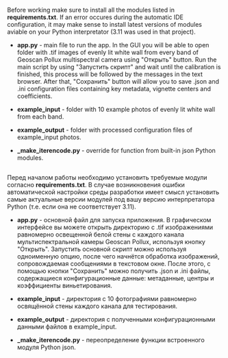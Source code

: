 Before working make sure to install all the modules listed in **requirements.txt**. If an error occures during the automatic IDE configuration, it may make sense to install latest versions of modules aviable on your Python interpretator (3.11 was used in that project).

* **app.py** - main file to run the app. In the GUI you will be able to open folder with .tif images of evenly lit white wall from every band of Geoscan Pollux multispectral camera using "Открыть" button. Run the main script by using "Запустить скрипт" and wait until the calibration is finished, this process will be followed by the messages in the text browser. After that, "Сохранить" button will allow you to save .json and .ini configuration files containing key metadata, vignette centers and coefficients.

* **example_input** - folder with 10 example photos of evenly lit white wall from each band.

* **example_output** - folder with processed configuration files of example_input photos.

* **_make_iterencode.py** - override for function from built-in json Python modules. 

##

Перед началом работы необходимо установить требуемые модули согласно **requirements.txt**. В случае возникновения ошибки автоматической настройки среды разработки имеет смысл установить самые актуальные версии модулей под вашу версию интерпретатора Python (т.е. если она не соответствует 3.11).

* **app.py** - основной файл для запуска приложения. В графическом интерфейсе вы можете открыть директорию с .tif изображениями равномерно освещенной белой стены с каждого канала мультиспектральной камеры Geoscan Pollux, используя кнопку "Открыть". Запустить основной скрипт можно используя одноименную опцию, после чего начнётся обработка изображений, сопровождаемая сообщениями в текстовом окне. После этого, с помощью кнопки "Сохранить" можно получить .json и .ini файлы, содержащиеся конфигурационные данные: метаданные, центры и коэффициенты виньетирования. 

* **example_input** - директория с 10 фотографиями равномерно освящённой стены каждого канала для тестирования.

* **example_output** - директория с полученными конфигурационными данными файлов в example_input.

* **_make_iterencode.py** - переопределение функции встроенного модуля Python json.
